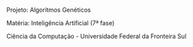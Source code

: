 Projeto: Algoritmos Genéticos

Matéria: Inteligência Artificial (7ª fase)

Ciência da Computação - Universidade Federal da Fronteira Sul
